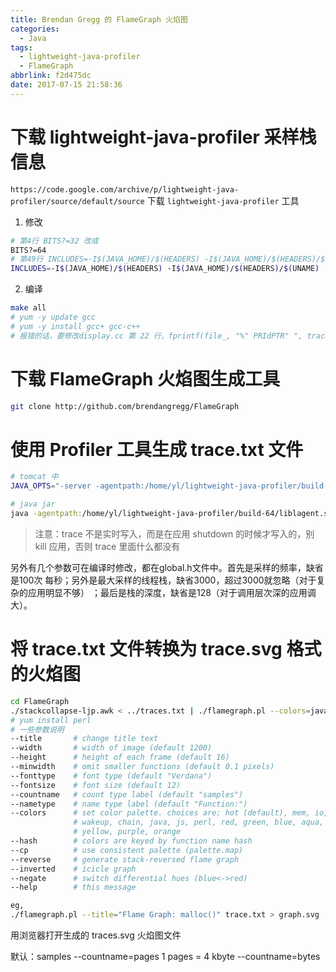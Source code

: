 ```yaml
---
title: Brendan Gregg 的 FlameGraph 火焰图
categories:
  - Java
tags:
  - lightweight-java-profiler
  - FlameGraph
abbrlink: f2d475dc
date: 2017-07-15 21:58:36
---
```

# 下载 lightweight-java-profiler 采样栈信息

`https://code.google.com/archive/p/lightweight-java-profiler/source/default/source` 下载 `lightweight-java-profiler` 工具

1. 修改
```bash
# 第4行 BITS?=32 改成
BITS?=64
# 第49行 INCLUDES=-I$(JAVA_HOME)/$(HEADERS) -I$(JAVA_HOME)/$(HEADERS)/$(UNAME) 改成
INCLUDES=-I$(JAVA_HOME)/$(HEADERS) -I$(JAVA_HOME)/$(HEADERS)/$(UNAME) -I/usr/include/x86_64-linux-gnu
```

<!-- more -->
2. 编译
```bash
make all
# yum -y update gcc
# yum -y install gcc+ gcc-c++
# 报错的话，要修改display.cc 第 22 行，fprintf(file_, "%" PRIdPTR" ", traces[i].count);
```

# 下载 FlameGraph 火焰图生成工具
```bash
git clone http://github.com/brendangregg/FlameGraph
```

# 使用 Profiler 工具生成 trace.txt 文件
```bash
# tomcat 中
JAVA_OPTS="-server -agentpath:/home/yl/lightweight-java-profiler/build-64/liblagent.so"

# java jar
java -agentpath:/home/yl/lightweight-java-profiler/build-64/liblagent.so -jar xxx.jar
```
> 注意：trace 不是实时写入，而是在应用 shutdown 的时候才写入的，别 kill 应用，否则 trace 里面什么都没有

另外有几个参数可在编译时修改，都在global.h文件中。首先是采样的频率，缺省是100次 每秒；另外是最大采样的线程栈，缺省3000，超过3000就忽略（对于复杂的应用明显不够） ；最后是栈的深度，缺省是128（对于调用层次深的应用调大）。

# 将 trace.txt 文件转换为 trace.svg 格式的火焰图
```bash
cd FlameGraph
./stackcollapse-ljp.awk < ../traces.txt | ./flamegraph.pl --colors=java --title="traces title" > ../traces.svg
# yum install perl
# 一些参数说明
--title       # change title text
--width       # width of image (default 1200)
--height      # height of each frame (default 16)
--minwidth    # omit smaller functions (default 0.1 pixels)
--fonttype    # font type (default "Verdana")
--fontsize    # font size (default 12)
--countname   # count type label (default "samples")
--nametype    # name type label (default "Function:")
--colors      # set color palette. choices are: hot (default), mem, io,
              # wakeup, chain, java, js, perl, red, green, blue, aqua,
              # yellow, purple, orange
--hash        # colors are keyed by function name hash
--cp          # use consistent palette (palette.map)
--reverse     # generate stack-reversed flame graph
--inverted    # icicle graph
--negate      # switch differential hues (blue<->red)
--help        # this message

eg,
./flamegraph.pl --title="Flame Graph: malloc()" trace.txt > graph.svg
```
用浏览器打开生成的 traces.svg 火焰图文件

默认：samples
--countname=pages
1 pages = 4 kbyte
--countname=bytes
